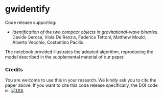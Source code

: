 # gwidentify

Code release supporting:

- _Identification of the two compact objects in gravitational-wave binaries_. Davide Gerosa, Viola De Renzis, Federica Tettoni, Matthew Mould, Alberto Vecchio, Costantino Pacilio.

The notebook provided illustrates the adopted algorithm, reproducing the model described in the supplemental material of our paper.

### Credits

You are welcome to use this in your research. We kindly ask you to cite the paper above. If you want to cite this code release specifically, the DOI code is: [![DOI](https://zenodo.org/badge/DOI/10.5281/zenodo.xxxxxxx.svg)](https://doi.org/10.5281/zenodo.xxxxxxx).
